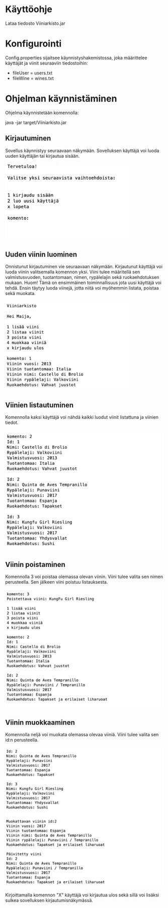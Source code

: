 
# Käyttöohje

Lataa tiedosto Viiniarkisto.jar

# Konfigurointi

Config.properties sijaitsee käynnistyshakemistossa, joka määrittelee käyttäjät ja viinit seuraaviin tiedostoihin:

- fileUser = users.txt
- fileWine = wines.txt

# Ohjelman käynnistäminen

Ohjelma käynnistetään komennolla:

java -jar target/Viiniarkisto.jar

## Kirjautuminen

Sovellus käynnistyy seuraavaan näkymään. Sovelluksen käyttäjä voi luoda uuden käyttäjän tai kirjautua sisään. 

<img src="https://github.com/sritala/ot-harjoitustyo/blob/master/dokumentaatio/kuvat/ohjeet.png" width="400">

## Uuden viinin luominen

Onnistunut kirjautuminen vie seuraavaan näkymään. Kirjautunut käyttäjä voi luoda viinin valitsemalla komennon yksi. Viini tulee määritellä sen valmistusvuoden, tuotantomaan, nimen, rypälelajin sekä ruokaehdotuksen mukaan. Huom! Tämä on ensimmäinen toiminnallisuus jota uusi käyttäjä voi tehdä. Ensin täytyy luoda viinejä, jotta niitä voi myöhemmin listata, poistaa sekä muokata. 

<img src="https://github.com/sritala/ot-harjoitustyo/blob/master/dokumentaatio/kuvat/addwine.png" width="400">

## Viinien listautuminen

Komennolla kaksi käyttäjä voi nähdä kaikki luodut viinit listattuna ja viinien tiedot. 

<img src="https://github.com/sritala/ot-harjoitustyo/blob/master/dokumentaatio/kuvat/listwines.png">


## Viinin poistaminen

Komennolla 3 voi poistaa olemassa olevan viinin. Viini tulee valita sen nimen perusteella. Sen jälkeen viini poistuu listauksesta. 

<img src="https://github.com/sritala/ot-harjoitustyo/blob/master/dokumentaatio/kuvat/removewine.png">

## Viinin muokkaaminen

Komennolla neljä voi muokata olemassa olevaa viiniä. Viini tulee valita sen id:n perusteella.

<img src="https://github.com/sritala/ot-harjoitustyo/blob/master/dokumentaatio/kuvat/modifywine.png">

Kirjoittamalla komennon "X" käyttäjä voi kirjautua ulos sekä sillä voi lisäksi sulkea sovelluksen kirjautumisnäkymässä. 

